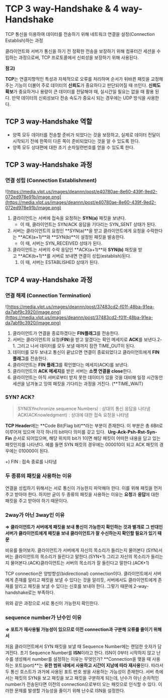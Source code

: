 # TCP 3 way-Handshake & 4 way-Handshake

TCP 통신을 이용하여 데이터를 전송하기 위해 네트워크 연결을 설정(Connection Establish)하는 과정

클라이언트와 서버가 통신을 하기 전 정확한 전송을 보장하기 위해 컴퓨터간 세션을 수립하는 과정으로써, TCP 프로토콜에서 신뢰성을 보장하기 위해 사용된다.

**참고)** 

**TCP**는 연결지향적인 특성과 자체적으로 오류를 처리하며 순서가 뒤바뀐 패킷을 교정해주는 기능이 더불어 주로 데이터의 **신뢰도**가 중요하다고 판단되어질 때 쓰인다.
**신뢰도 확보**가 중요하거나 용량이 큰 데이터를 전달해야 때, 실시간일 필요는 없을 때 활용 된다.
만약 데이터의 신뢰성보다 전송 속도가 중요시 되는 경우에는 UDP 방식을 사용한다.

## TCP 3 way-Handshake 역할

- 양쪽 모두 데이터를 전송할 준비가 되었다는 것을 보장하고, 실제로 데이터 전달이 시작되기 전에 한쪽이 다른 쪽이 준비되었다는 것을 알 수 있도록 한다.
- 양쪽 모두 상대편에 대한 초기 순차일련번호를 얻을 수 있도록 한다.

## TCP 3 way-Handshake 과정

### 연결 성립 (Connection Establishment)

![https://media.vlpt.us/images/deannn/post/e40780ae-8e60-439f-9ed2-072ed978e91b/image.png](https://media.vlpt.us/images/deannn/post/e40780ae-8e60-439f-9ed2-072ed978e91b/image.png)

1. 클라이언트는 서버에 접속을 요청하는 **SYN(a)** 패킷을 보낸다. 
    - 이 때, 클라이언트는 SYN/ACK 응답을 기다리는 SYN_SENT 상태가 된다.
2. 서버는 클라이언트의 요청인 **SYN(a)**을 받고 클라이언트에게 요청을 수락한다는 **ACK(a+1)**와 **SYN(b)**이 설정된 패킷을 발송한다. 
    - 이 때, 서버는 SYN_RECEIVED 상태가 된다.
3. 클라이언트는 서버의 수락 응답인 **ACK(a+1)**와 **SYN(b)** 패킷을 받고 **ACK(b+1)**를 서버로 보내면 연결이 성립(establish)된다.
    1. 이 때, 서버는 ESTABLISHED 상태가 된다.
    

## TCP 4 way-Handshake 과정

### 연결 해제 (Connection Termination)

![https://media.vlpt.us/images/deannn/post/37483cd2-f01f-48ba-91ea-da7abf9c3920/image.png](https://media.vlpt.us/images/deannn/post/37483cd2-f01f-48ba-91ea-da7abf9c3920/image.png)

1. 클라이언트가 연결을 종료하겠다는 **FIN플래그**를 전송한다.
2. 서버는 클라이언트의 요청(**FIN**)을 받고 알겠다는 확인 메세지로 **ACK**를 보낸다.2-1. 그리고 나서 데이터를 모두 보낼 때까지 잠깐 TIME_OUT이 된다.
3. 데이터를 모두 보내고 통신이 끝났으면 연결이 종료되었다고 클라이언트에게 **FIN 플래그**를 전송한다.
4. 클라이언트는 **FIN 플래그**를 확인했다는 메세지(ACK)를 보낸다.
5. 클라이언트의 **ACK 메세지**를 받은 서버는 **소켓 연결을 close**한다.
6. 클라이언트는 아직 서버로부터 받지 못한 데이터가 있을 것을 대비해 일정 시간동안 세션을 남겨놓고 잉여 패킷을 기다리는 과정을 거친다. (**TIME_WAIT)

### SYN? ACK?

> SYN(SYnchronize sequence Numbers) : 상대의 통신 응답을 나타냄
ACK(ACKnowledgment) : 상대에 대한 접속 요청을 나타냄
> 

**TCP Header**에는 **Code Bit(Flag bit)**라는 부분이 존재한다. 
이 부분은 총 6Bit로 이루어져 있으며 각각 하나의 bit마다 의미를 갖고 있다. 
**Urg-Ack-Psh-Rst-Syn-Fin** 순서로 되어있으며, 해당 위치의 bit가 1이면 해당 패킷이 어떠한 내용을 담고 있는 패킷인지를 나타낸다. 예를 들면 SYN 패킷의 경우에는 000010이 되고 ACK 패킷의 경우에는 010000이 된다.

+) FIN : 접속 종료를 나타냄

### 두 종류의 패킷을 사용하는 이유

연결을 성립하기 위해서는 서로 통신이 가능한지 파악해야 한다. 이를 위해 패킷을 먼저 주고 받아야 한다. 하지만 굳이 두 종류의 패킷을 사용하는 이유는 **요청**과 **응답**에 대한 패킷을 주고 받아야 하기 때문이다.

### 2way가 아닌 3way인 이유

**⇒ 클라이언트가 서버에게 패킷을 보내 통신이 가능한지 확인하는 것과 별개로 그 반대인 서버가 클라이언트에게 패킷을 보내 클라이언트가 잘 수신하는지 확인할 필요가 있기 때문**

비유를 들어보자. 클라이언트가 서버에게 자신의 목소리가 들리는지 물어본다 (SYN)서버는 클라이언트의 목소리가 들린다고 말한다.(SYN+1) 그리고 자신의 목소리가 들리는지 물어본다.(ACK)클라이언트는 서버의 목소리가 잘 들린다고 말한다.(ACK+1)

TCP connection은 양방향성(bidirectional) connection이다. 클라이언트에서 서버에게 존재를 알리고 패킷을 보낼 수 있다는 것을 알리듯, 서버에서도 클라이언트에게 존재를 알리고 패킷을 보낼 수 있다는 신호를 보내야 한다. 그렇기 때문에 2-way-handshake로는 부족하다.

위와 같은 과정으로 서로 통신이 가능한지 확인한다.

### sequence number가 난수인 이유

**⇒ 포트가 재사용될 가능성이 있으므로 이전 connection과 구분해 오류를 줄이기 위해서**

처음 클라이언트에서 SYN 패킷을 보낼 때 Sequence Number에는 랜덤한 숫자가 담겨진다. 초기 Sequence Number를 **ISN**이라고 한다. ISN이 0부터 시작하지 않고 난수를 생성해서 number를 설정하는 이유는 무엇인가? **Connection을 맺을 때 사용하는 포트(port)**는 **유한 범위 내에서 사용하고 시간이 지남에 따라 재사용**된다. 따라서 두 통신 호스트가 과거에 사용된 포트 번호 쌍을 사용하는 가능성이 존재한다. 서버 측에서는 패킷의 SYN을 보고 패킷을 보고 패킷을 구분하게 되는데, 난수가 아닌 순차적인 number가 전송된다면 이전의 connection으로부터 오는 패킷으로 인식할 수 있다. 이러한 문제를 발생할 가능성을 줄이기 위해 난수로 ISN을 설정한다.
